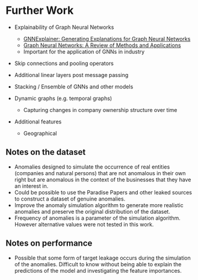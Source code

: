 # Further Work

- Explainability of Graph Neural Networks
  - [GNNExplainer: Generating Explanations for Graph Neural Networks](https://arxiv.org/abs/1903.03894)
  - [Graph Neural Networks: A Review of Methods and Applications](https://arxiv.org/abs/1812.08434)
  - Important for the application of GNNs in industry
- Skip connections and pooling operators
- Additional linear layers post message passing
- Stacking / Ensemble of GNNs and other models
- Dynamic graphs (e.g. temporal graphs)
  - Capturing changes in company ownership structure over time

- Additional features
  - Geographical

## Notes on the dataset

- Anomalies designed to simulate the occurrence of real entities (companies and natural persons) that are not anomalous in their own right but are anomalous in the context of the businesses that they have an interest in.
- Could be possible to use the Paradise Papers and other leaked sources to construct a dataset of genuine anomalies.
- Improve the anomaly simulation algorithm to generate more realistic anomalies and preserve the original distribution of the dataset.
- Frequency of anomalies is a parameter of the simulation algorithm. However alternative values were not tested in this work.

## Notes on performance

- Possible that some form of target leakage occurs during the simulation of the anomalies. Difficult to know without being able to explain the predictions of the model and investigating the feature importances.
